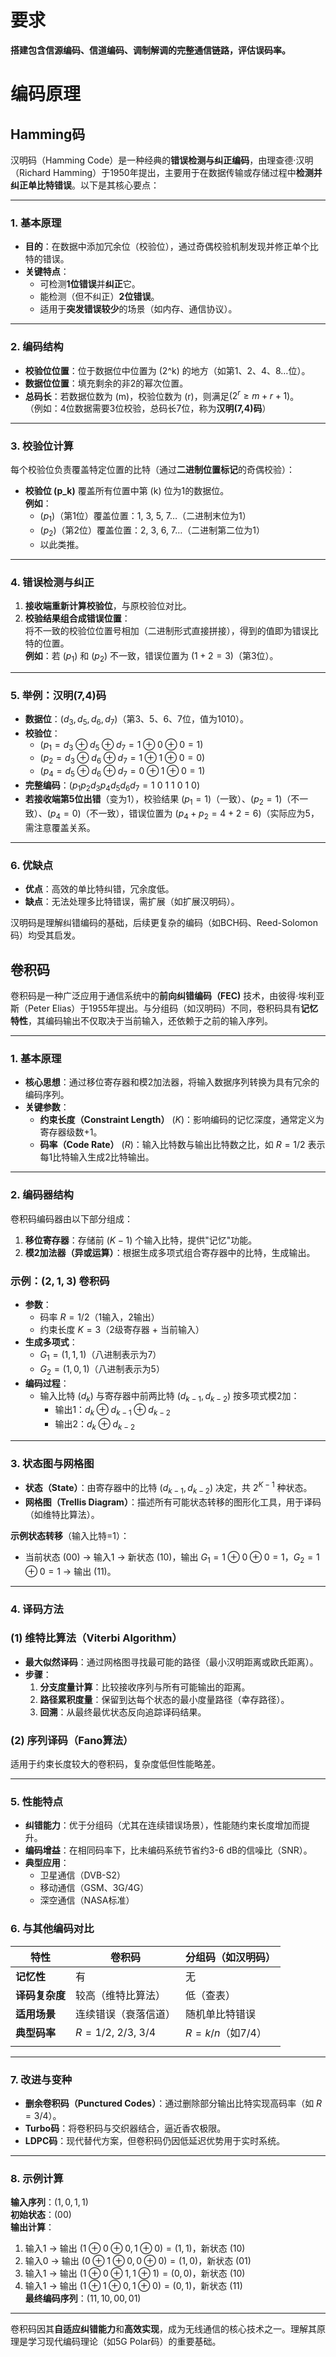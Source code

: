# 要求
**搭建包含信源编码、信道编码、调制解调的完整通信链路，评估误码率。**

# 编码原理
## Hamming码
汉明码（Hamming Code）是一种经典的**错误检测与纠正编码**，由理查德·汉明（Richard Hamming）于1950年提出，主要用于在数据传输或存储过程中**检测并纠正单比特错误**。以下是其核心要点：

---
### **1. 基本原理**
- **目的**：在数据中添加冗余位（校验位），通过奇偶校验机制发现并修正单个比特的错误。
- **关键特点**：
  - 可检测**1位错误**并**纠正**它。
  - 能检测（但不纠正）**2位错误**。
  - 适用于**突发错误较少**的场景（如内存、通信协议）。
---
### **2. 编码结构**
- **校验位位置**：位于数据位中位置为 \(2^k\) 的地方（如第1、2、4、8…位）。
- **数据位位置**：填充剩余的非2的幂次位置。
- **总码长**：若数据位数为 \(m\)，校验位数为 \(r\)，则满足$(2^r \geq m + r + 1)$。  
  （例如：4位数据需要3位校验，总码长7位，称为**汉明(7,4)码**）

---
### **3. 校验位计算**
每个校验位负责覆盖特定位置的比特（通过**二进制位置标记**的奇偶校验）：
- **校验位 \(p_k\)** 覆盖所有位置中第 \(k\) 位为1的数据位。  
  **例如**：
  - $(p_1)$（第1位）覆盖位置：1, 3, 5, 7…（二进制末位为1）
  - $(p_2)$（第2位）覆盖位置：2, 3, 6, 7…（二进制第二位为1）
  - 以此类推。
---
### **4. 错误检测与纠正**
1. **接收端重新计算校验位**，与原校验位对比。
2. **校验结果组合成错误位置**：  
   将不一致的校验位位置号相加（二进制形式直接拼接），得到的值即为错误比特的位置。  
   **例如**：若 $(p_1)$ 和 $(p_2)$ 不一致，错误位置为 $(1+2=3)$（第3位）。
---
### **5. 举例：汉明(7,4)码**
- **数据位**：$(d_3, d_5, d_6, d_7)$（第3、5、6、7位，值为1010）。  
- **校验位**：
  - $(p_1 = d_3 \oplus d_5 \oplus d_7 = 1 \oplus 0 \oplus 0 = 1)$
  - $(p_2 = d_3 \oplus d_6 \oplus d_7 = 1 \oplus 1 \oplus 0 = 0)$
  - $(p_4 = d_5 \oplus d_6 \oplus d_7 = 0 \oplus 1 \oplus 0 = 1)$  
- **完整编码**：$(p_1 p_2 d_3 p_4 d_5 d_6 d_7 = 1\ 0\ 1\ 1\ 0\ 1\ 0)$
- **若接收端第5位出错**（变为1），校验结果 $(p_1=1)$（一致）、$(p_2=1$)（不一致）、$(p_4=0)$（不一致），错误位置为 $(p_4 + p_2 = 4 + 2 = 6)$（实际应为5，需注意覆盖关系。
---
### **6. 优缺点**
- **优点**：高效的单比特纠错，冗余度低。
- **缺点**：无法处理多比特错误，需扩展（如扩展汉明码）。

汉明码是理解纠错编码的基础，后续更复杂的编码（如BCH码、Reed-Solomon码）均受其启发。

## 卷积码

卷积码是一种广泛应用于通信系统中的**前向纠错编码（FEC)** 技术，由彼得·埃利亚斯（Peter Elias）于1955年提出。与分组码（如汉明码）不同，卷积码具有**记忆特性**，其编码输出不仅取决于当前输入，还依赖于之前的输入序列。

---
### **1. 基本原理**
- **核心思想**：通过移位寄存器和模2加法器，将输入数据序列转换为具有冗余的编码序列。
- **关键参数**：
  - **约束长度（Constraint Length）** $(K)$：影响编码的记忆深度，通常定义为寄存器级数+1。
  - **码率（Code Rate）** $(R)$：输入比特数与输出比特数之比，如 $R=1/2$ 表示每1比特输入生成2比特输出。
---
### **2. 编码器结构**
卷积码编码器由以下部分组成：
1. **移位寄存器**：存储前 $(K-1)$ 个输入比特，提供"记忆"功能。
2. **模2加法器（异或运算）**：根据生成多项式组合寄存器中的比特，生成输出。

### **示例：$(2,1,3)$ 卷积码**
- **参数**：
  - 码率 $R=1/2$（1输入，2输出）
  - 约束长度 $K=3$（2级寄存器 + 当前输入）
- **生成多项式**：
  - $G_1 = (1,1,1)$（八进制表示为7）
  - $G_2 = (1,0,1)$（八进制表示为5）
- **编码过程**：
  - 输入比特 $(d_k)$ 与寄存器中前两比特 $(d_{k-1}, d_{k-2})$ 按多项式模2加：
    - 输出1：$d_k \oplus d_{k-1} \oplus d_{k-2}$
    - 输出2：$d_k \oplus d_{k-2}$
---

### **3. 状态图与网格图**
- **状态（State）**：由寄存器中的比特 $(d_{k-1}, d_{k-2})$ 决定，共 $2^{K-1}$ 种状态。
- **网格图（Trellis Diagram）**：描述所有可能状态转移的图形化工具，用于译码（如维特比算法）。

**示例状态转移**（输入比特=1）：
- 当前状态 $(00)$ → 输入1 → 新状态 $(10)$，输出 $G_1=1 \oplus 0 \oplus 0=1$，$G_2=1 \oplus 0=1$ → 输出 $(11)$。

---

### **4. 译码方法**
### **(1) 维特比算法（Viterbi Algorithm）**
- **最大似然译码**：通过网格图寻找最可能的路径（最小汉明距离或欧氏距离）。
- **步骤**：
  1. **分支度量计算**：比较接收序列与所有可能输出的距离。
  2. **路径累积度量**：保留到达每个状态的最小度量路径（幸存路径）。
  3. **回溯**：从最终最优状态反向追踪译码结果。

### **(2) 序列译码（Fano算法）**
适用于约束长度较大的卷积码，复杂度低但性能略差。

---

### **5. 性能特点**
- **纠错能力**：优于分组码（尤其在连续错误场景），性能随约束长度增加而提升。
- **编码增益**：在相同码率下，比未编码系统节省约3-6 dB的信噪比（SNR）。
- **典型应用**：
  - 卫星通信（DVB-S2）
  - 移动通信（GSM、3G/4G）
  - 深空通信（NASA标准）

### **6. 与其他编码对比**
| **特性**    | **卷积码**               | **分组码（如汉明码）** |
| --------- | --------------------- | ------------- |
| **记忆性**   | 有                     | 无             |
| **译码复杂度** | 较高（维特比算法）             | 低（查表）         |
| **适用场景**  | 连续错误（衰落信道）            | 随机单比特错误       |
| **典型码率**  | $R=1/2$, $2/3$, $3/4$ | $R=k/n$（如7/4） |
|           |                       |               |

---

### **7. 改进与变种**
- **删余卷积码（Punctured Codes）**：通过删除部分输出比特实现高码率（如 $R=3/4$）。
- **Turbo码**：将卷积码与交织器结合，逼近香农极限。
- **LDPC码**：现代替代方案，但卷积码仍因低延迟优势用于实时系统。

---
### **8. 示例计算**
**输入序列**：$(1, 0, 1, 1)$  
**初始状态**：$(00)$  
**输出计算**：
1. 输入1 → 输出 $(1\oplus0\oplus0, 1\oplus0) = (1,1)$，新状态 $(10)$
2. 输入0 → 输出 $(0\oplus1\oplus0, 0\oplus0) = (1,0)$，新状态 $(01)$
3. 输入1 → 输出 $(1\oplus0\oplus1, 1\oplus1) = (0,0)$，新状态 $(10)$
4. 输入1 → 输出 $(1\oplus1\oplus0, 1\oplus0) = (0,1)$，新状态 $(11)$  
**最终编码序列**：$(11, 10, 00, 01)$

---

卷积码因其**自适应纠错能力**和**高效实现**，成为无线通信的核心技术之一。理解其原理是学习现代编码理论（如5G Polar码）的重要基础。